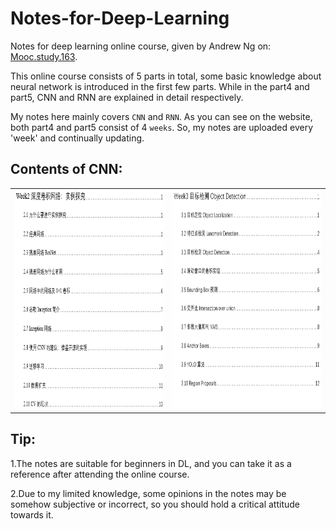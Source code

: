 # Notes-for-Deep-Learning
Notes for deep learning online course, given by Andrew Ng on: [Mooc.study.163](https://mooc.study.163.com/smartSpec/detail/1001319001.htm).  

This online course consists of 5 parts in total, some basic knowledge about neural network is introduced in the first few parts. While in the part4 and part5, CNN and RNN are explained in detail respectively.  

My notes here mainly covers `CNN` and `RNN`. As you can see on the website, both part4 and part5 consist of 4 `weeks`. So, my notes are uploaded every 'week' and continually updating.  


## Contents of CNN:
<table><tr>
<td><img width="410" height="350" src="https://github.com/Kobeyond/Notes-for-Deep-Learning/blob/master/Contents/CNN_Week2_Contents.png"/></td>
<td><img width="410" height="350" src="https://github.com/Kobeyond/Notes-for-Deep-Learning/blob/master/Contents/CNN_Week3_Contents.png"/></td>
</tr></table>



## Tip:
1.The notes are suitable for beginners in DL, and you can take it as a reference after attending the online course. 

2.Due to my limited knowledge, some opinions in the notes may be somehow subjective or incorrect, so you should hold a critical attitude towards it.  
